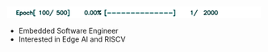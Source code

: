 
<img src="https://github.com/Deepdive543443/Deepdive543443/blob/main/bar.gif"></img>

- Embedded Software Engineer
- Interested in Edge AI and RISCV
